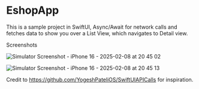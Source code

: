 # EshopApp
This is a sample project in SwiftUI, Async/Await for network calls and fetches data to show you over a List View, which navigates to Detail view. 

Screenshots

![Simulator Screenshot - iPhone 16 - 2025-02-08 at 20 45 02](https://github.com/user-attachments/assets/6c18524e-df38-4b6e-94a6-88b2bd383001)

![Simulator Screenshot - iPhone 16 - 2025-02-08 at 20 45 13](https://github.com/user-attachments/assets/9e527a18-37ae-44df-a581-a5fd8323a7e3)

Credit to https://github.com/YogeshPateliOS/SwiftUIAPICalls for inspiration. 

